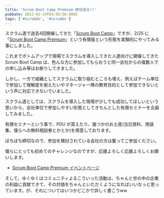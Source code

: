 ```yaml
---
title: 'Scrum Boot Camp Premium 締切迫る!!'
pubDate: 2012-02-14T03:59:58.000Z
tags: ['#scrumdo', '#scrumbc']
---
```


スクラム道で過去4回開催してきた「[Scrum Boot Camp](http://www.taoofscrum.org/contents/post/category/scrum-boot-camp)」ですが、2/25 に「[Scrum Boot Camp Premium](http://enterprisezine.jp/pma/special/01)」という有償版という形態を実験的にやってみる事にしました。

これまでボトムアップで現場でスクラムを導入してきた人達向けに開催してきた Scrum Boot Camp は、色んな方に参加してもらおうと同一会社からの複数人での申し込み等はお断りしてきました。

しかし、一方で組織としてスクラムに取り組むところも増え、例えばチーム単位で参加して理解度を揃えたいやマネージャー陣の教育目的として参加できないという声に対応できないでいました。

スクラム道としては、スクラムを導入した現場が少しでも成功してほしいという思いから、会社単位で参加しやすい形態としてきちんとした有償セミナーを企画してみました。

有償セミナーという事で、PDU が貰えたり、幾つかのお土産(当日資料、用語集、僕らへの無料相談券とかとか)を用意しております。

ぼちぼち締切なので、参加を検討されている会社の方は奮ってご参加ください。

僕らにとっても初めてのチャレンジなのですが、応援よろしく応援よろしくお願いします。

- [Scrum Boot Camp Premium イベントページ](http://enterprisezine.jp/pma/special/01)

そして、ゆくゆくはコミュニティよるこういった活動は、ちゃんと世の中の企業の利益に貢献できて、その対価をちゃんといただくようになればいいなっと思っています。が、それについてはいつかどこかで詳しく書こうww
